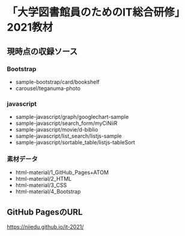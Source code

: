 # 「大学図書館員のためのIT総合研修」2021教材

## 現時点の収録ソース

### Bootstrap

- sample-bootstrap/card/bookshelf
- carousel/teganuma-photo

### javascript

- sample-javascript/graph/googlechart-sample
- sample-javascript/search_form/myCiNiiR
- sample-javascript/movie/d-biblio
- sample-javascript/list_search/listjs-sample
- sample-javascript/sortable_table/listjs-tableSort

### 素材データ

- html-material/1_GitHub_Pages+ATOM
- html-material/2_HTML
- html-material/3_CSS
- html-material/4_Bootstrap

## GitHub PagesのURL
https://niiedu.github.io/it-2021/

